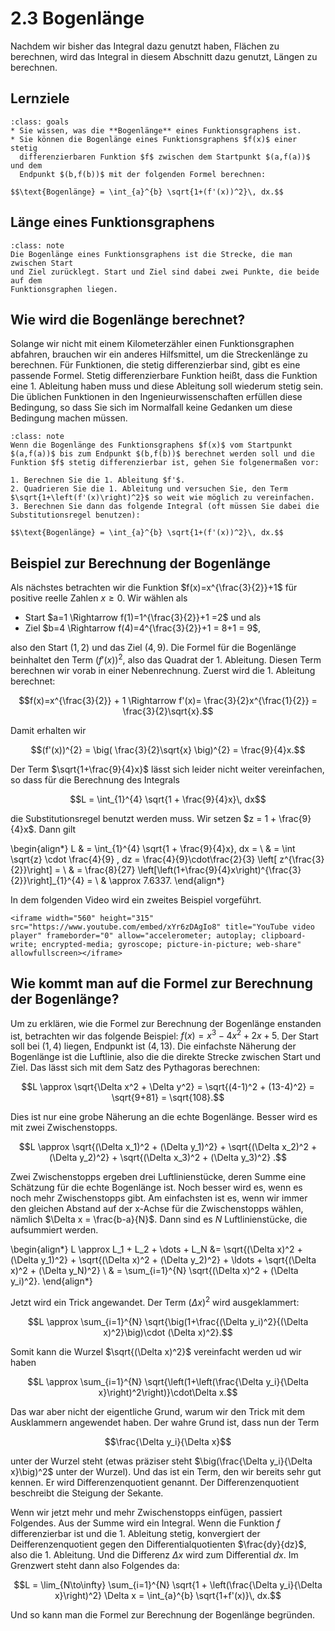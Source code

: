 # 2.3 Bogenlänge

Nachdem wir bisher das Integral dazu genutzt haben, Flächen zu berechnen, wird
das Integral in diesem Abschnitt dazu genutzt, Längen zu berechnen.

## Lernziele

```{admonition} Lernziele
:class: goals
* Sie wissen, was die **Bogenlänge** eines Funktionsgraphens ist.
* Sie können die Bogenlänge eines Funktionsgraphens $f(x)$ einer stetig
  differenzierbaren Funktion $f$ zwischen dem Startpunkt $(a,f(a))$ und dem
  Endpunkt $(b,f(b))$ mit der folgenden Formel berechnen:

$$\text{Bogenlänge} = \int_{a}^{b} \sqrt{1+(f'(x))^2}\, dx.$$
```

## Länge eines Funktionsgraphens

```{admonition} Was ist ... die Bogenlänge?
:class: note
Die Bogenlänge eines Funktionsgraphens ist die Strecke, die man zwischen Start
und Ziel zurücklegt. Start und Ziel sind dabei zwei Punkte, die beide auf dem
Funktionsgraphen liegen.
```

## Wie wird die Bogenlänge berechnet?

Solange wir nicht mit einem Kilometerzähler einen Funktionsgraphen abfahren,
brauchen wir ein anderes Hilfsmittel, um die Streckenlänge zu berechnen. Für
Funktionen, die stetig differenzierbar sind, gibt es eine passende Formel.
Stetig differenzierbare Funktion heißt, dass die Funktion eine 1. Ableitung
haben muss und diese Ableitung soll wiederum stetig sein. Die üblichen
Funktionen in den Ingenieurwissenschaften erfüllen diese Bedingung, so dass Sie
sich im Normalfall keine Gedanken um diese Bedingung machen müssen.

```{admonition} Kochrezept zur Berechnung der Bogenlänge
:class: note
Wenn die Bogenlänge des Funktionsgraphens $f(x)$ vom Startpunkt $(a,f(a))$ bis zum Endpunkt $(b,f(b))$ berechnet werden soll und die Funktion $f$ stetig differenzierbar ist, gehen Sie folgenermaßen vor:

1. Berechnen Sie die 1. Ableitung $f'$.
2. Quadrieren Sie die 1. Ableitung und versuchen Sie, den Term $\sqrt{1+\left(f'(x)\right)^2}$ so weit wie möglich zu vereinfachen.
3. Berechnen Sie dann das folgende Integral (oft müssen Sie dabei die Substitutionsregel benutzen):

$$\text{Bogenlänge} = \int_{a}^{b} \sqrt{1+(f'(x))^2}\, dx.$$
```

## Beispiel zur Berechnung der Bogenlänge

Als nächstes betrachten wir die Funktion $f(x)=x^{\frac{3}{2}}+1$ für positive
reelle Zahlen $x\geq 0$. Wir wählen als

* Start $a=1 \Rightarrow f(1)=1^{\frac{3}{2}}+1 =2$ und als
* Ziel $b=4 \Rightarrow f(4)=4^{\frac{3}{2}}+1 = 8+1 = 9$,

also den Start $(1,2)$ und das Ziel $(4,9)$. Die Formel für die Bogenlänge
beinhaltet den Term $(f'(x))^{2}$, also das Quadrat der 1. Ableitung. Diesen
Term berechnen wir vorab in einer Nebenrechnung. Zuerst wird die 1. Ableitung
berechnet:

$$f(x)=x^{\frac{3}{2}} + 1 \Rightarrow f'(x)= \frac{3}{2}x^{\frac{1}{2}} = \frac{3}{2}\sqrt{x}.$$

Damit erhalten wir

$$(f'(x))^{2} = \big( \frac{3}{2}\sqrt{x} \big)^{2} = \frac{9}{4}x.$$

Der Term $\sqrt{1+\frac{9}{4}x}$ lässt sich leider nicht weiter vereinfachen, so dass für die Berechnung des Integrals

$$L = \int_{1}^{4} \sqrt{1 + \frac{9}{4}x}\, dx$$

die Substitutionsregel benutzt werden muss. Wir setzen $z = 1 + \frac{9}{4}x$. Dann gilt

\begin{align*}
L & = \int_{1}^{4} \sqrt{1 + \frac{9}{4}x}\, dx = \\
  & = \int \sqrt{z} \cdot \frac{4}{9} \, dz  = \frac{4}{9}\cdot\frac{2}{3} \left[ z^{\frac{3}{2}}\right] = \\
  & = \frac{8}{27} \left[\left(1+\frac{9}{4}x\right)^{\frac{3}{2}}\right]_{1}^{4} = \\
  & \approx 7.6337.
\end{align*}

In dem folgenden Video wird ein zweites Beispiel vorgeführt.

```{dropdown} Video "Wie lang ist die Kurve" von Mathematrick
<iframe width="560" height="315" src="https://www.youtube.com/embed/xYr6zDAgIo8" title="YouTube video player" frameborder="0" allow="accelerometer; autoplay; clipboard-write; encrypted-media; gyroscope; picture-in-picture; web-share" allowfullscreen></iframe>
```

## Wie kommt man auf die Formel zur Berechnung der Bogenlänge?

Um zu erklären, wie die Formel zur Berechnung der Bogenlänge enstanden ist, betrachten wir das folgende Beispiel: $f(x)=x^3-4x^2+2x+5$. Der Start soll bei $(1,4)$ liegen, Endpunkt ist $(4,13)$. Die einfachste Näherung der Bogenlänge ist die Luftlinie, also die die direkte Strecke zwischen Start und Ziel. Das lässt sich mit dem Satz des Pythagoras berechnen:

$$L \approx \sqrt{\Delta x^2 + \Delta y^2} = \sqrt{(4-1)^2 + (13-4)^2} = \sqrt{9+81} = \sqrt{108}.$$

Dies ist nur eine grobe Näherung an die echte Bogenlänge. Besser wird es mit zwei Zwischenstopps.

$$L \approx \sqrt{(\Delta x_1)^2 + (\Delta y_1)^2} + \sqrt{(\Delta x_2)^2 + (\Delta y_2)^2}  + \sqrt{(\Delta x_3)^2 + (\Delta y_3)^2} .$$

Zwei Zwischenstopps ergeben drei Luftlinienstücke, deren Summe eine Schätzung für die echte Bogenlänge ist. Noch besser wird es, wenn es noch mehr Zwischenstopps gibt. Am einfachsten ist es, wenn wir immer den gleichen Abstand auf der x-Achse für die Zwischenstopps wählen, nämlich $\Delta x = \frac{b-a}{N}$. Dann sind es $N$ Luftlinienstücke, die aufsummiert werden.

\begin{align*}
L \approx L_1 + L_2 + \dots + L_N &= \sqrt{(\Delta x)^2 + (\Delta y_1)^2} + \sqrt{(\Delta x)^2 + (\Delta y_2)^2} + \ldots + \sqrt{(\Delta x)^2 + (\Delta y_N)^2} \\
& = \sum_{i=1}^{N} \sqrt{(\Delta x)^2 + (\Delta y_i)^2}.
\end{align*}

Jetzt wird ein Trick angewandet. Der Term $(\Delta x)^2$ wird ausgeklammert:

$$L \approx \sum_{i=1}^{N} \sqrt{\big(1+\frac{(\Delta y_i)^2}{(\Delta x)^2}\big)\cdot (\Delta x)^2}.$$

Somit kann die Wurzel $\sqrt{(\Delta x)^2}$ vereinfacht werden ud wir haben

$$L \approx \sum_{i=1}^{N} \sqrt{\left(1+\left(\frac{\Delta y_i}{\Delta x}\right)^2\right)}\cdot\Delta x.$$

Das war aber nicht der eigentliche Grund, warum wir den Trick mit dem Ausklammern angewendet haben. Der wahre Grund ist, dass nun der Term

$$\frac{\Delta y_i}{\Delta x}$$

unter der Wurzel steht (etwas präziser steht $\big(\frac{\Delta y_i}{\Delta x}\big)^2$ unter der Wurzel). Und das ist ein Term, den wir bereits sehr gut kennen. Er wird Differenzenquotient genannt. Der Differenzenquotient beschreibt die Steigung der Sekante.

Wenn wir jetzt mehr und mehr Zwischenstopps einfügen, passiert Folgendes. Aus der Summe wird ein Integral. Wenn die Funktion $f$ differenzierbar ist und die 1. Ableitung stetig, konvergiert der Deifferenzenquotient gegen den Differentialquotienten $\frac{dy}{dz}$, also die 1. Ableitung. Und die Differenz $\Delta x$ wird zum Differential $dx$. Im Grenzwert steht dann also Folgendes da:

$$L = \lim_{N\to\infty} \sum_{i=1}^{N} \sqrt{1 + \left(\frac{\Delta y_i}{\Delta x}\right)^2} \Delta x = \int_{a}^{b} \sqrt{1+f'(x)}\, dx.$$

Und so kann man die Formel zur Berechnung der Bogenlänge begründen.
